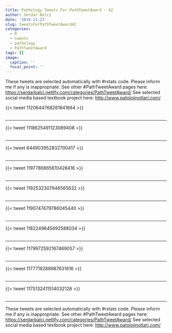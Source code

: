```yaml
---
title: Pathology Tweets For PathTweetAward - 42
author: Serdar Balci
date: '2019-11-23'
slug: tweetsForPathTweetAward42
categories:
  - R
  - tweets
  - pathology
  - PathTweetAward
tags: []
image:
  caption: ''
  focal_point: ''
---
```



These tweets are selected automatically with #rstats code. Please inform me if any is inappropriate.
See other #PathTweetAward pages here: https://serdarbalci.netlify.com/categories/PathTweetAward/ 
See selected social media based textbook project here: http://www.patolojinotlari.com/

{{< tweet 1120644768281841664 >}}
<br>
<br>
<hr>
{{< tweet 1118625491123089408 >}}
<br>
<br>
<hr>
{{< tweet 644903952832700417 >}}
<br>
<br>
<hr>
{{< tweet 1197786865610428416 >}}
<br>
<br>
<hr>
{{< tweet 1192532307946565632 >}}
<br>
<br>
<hr>
{{< tweet 1190747479786045440 >}}
<br>
<br>
<hr>
{{< tweet 1182249645692588034 >}}
<br>
<br>
<hr>
{{< tweet 1179972592167469057 >}}
<br>
<br>
<hr>
{{< tweet 1177718288987631616 >}}
<br>
<br>
<hr>
{{< tweet 1175132411514032128 >}}
<br>
<br>
<hr>


These tweets are selected automatically with #rstats code. Please inform me if any is inappropriate.
See other #PathTweetAward pages here: https://serdarbalci.netlify.com/categories/PathTweetAward/ 
See selected social media based textbook project here: http://www.patolojinotlari.com/

